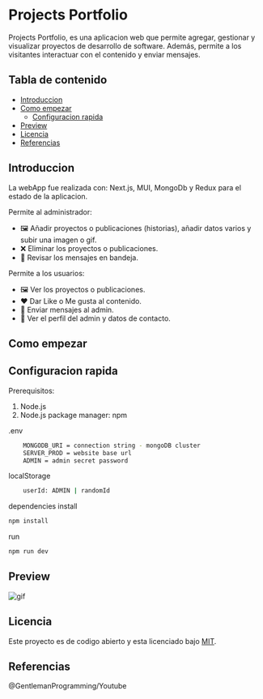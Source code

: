 # Projects Portfolio
Projects Portfolio, es una aplicacion web que permite agregar, gestionar y visualizar proyectos de desarrollo de software. Además, permite a los visitantes interactuar con el contenido y enviar mensajes.

## Tabla de contenido
- [Introduccion](#introduccion)
- [Como empezar](#como-empezar)
    - [Configuracion rapida](#configuracion-rapida)
- [Preview](#preview)
- [Licencia](#licencia)
- [Referencias](#referencias)

## Introduccion
La webApp fue realizada con: 
Next.js, MUI, MongoDb y Redux para el estado de la aplicacion.

Permite al administrador:
- 🖼️ Añadir proyectos o publicaciones (historias), añadir datos varios y subir una imagen o gif.
- ❌ Eliminar los proyectos o publicaciones.
- 💌 Revisar los mensajes en bandeja.

Permite a los usuarios:
- 🖼️ Ver los proyectos o publicaciones.
- ♥️ Dar Like o Me gusta al contenido.
- 📨 Enviar mensajes al admin.
- 🤵 Ver el perfil del admin y datos de contacto.

## Como empezar
## Configuracion rapida
Prerequisitos:
1. Node.js
2. Node.js package manager: npm

.env
```bash
    MONGODB_URI = connection string - mongoDB cluster
    SERVER_PROD = website base url
    ADMIN = admin secret password
```
localStorage
```bash
    userId: ADMIN | randomId
```

dependencies install
```bash
npm install 
```
run
```bash
npm run dev
```

## Preview
![gif](https://raw.githubusercontent.com/ronaldtro/projectsImages/main/PortafolioOnlineGif.gif)

## Licencia
Este proyecto es de codigo abierto y esta licenciado bajo [MIT](/LICENSE).

## Referencias
@GentlemanProgramming/Youtube